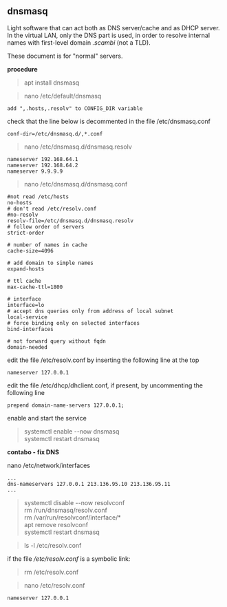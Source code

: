 ## dnsmasq

Light software that can act both as DNS server/cache and as DHCP server.  
In the virtual LAN, only the DNS part is used, in order to resolve internal names with first-level domain *.scambi* (not a TLD).  

These document is for "normal" servers.  

**procedure**

> apt install dnsmasq

>nano /etc/default/dnsmasq

  	add ",.hosts,.resolv" to CONFIG_DIR variable

check that the line below is decommented in the file /etc/dnsmasq.conf  

    conf-dir=/etc/dnsmasq.d/,*.conf


>nano /etc/dnsmasq.d/dnsmasq.resolv

    nameserver 192.168.64.1
    nameserver 192.168.64.2
    nameserver 9.9.9.9

>nano /etc/dnsmasq.d/dnsmasq.conf

    #not read /etc/hosts
    no-hosts
    # don't read /etc/resolv.conf
    #no-resolv
    resolv-file=/etc/dnsmasq.d/dnsmasq.resolv
    # follow order of servers
    strict-order

    # number of names in cache
    cache-size=4096

    # add domain to simple names
    expand-hosts

    # ttl cache
    max-cache-ttl=1800

    # interface
    interface=lo
    # accept dns queries only from address of local subnet
    local-service
    # force binding only on selected interfaces
    bind-interfaces

    # not forward query without fqdn
    domain-needed

edit the file /etc/resolv.conf by inserting the following line at the top  

    nameserver 127.0.0.1

edit the file /etc/dhcp/dhclient.conf, if present, by uncommenting the following line  

    prepend domain-name-servers 127.0.0.1;

enable and start the service  
>systemctl enable --now dnsmasq  
>systemctl restart dnsmasq


**contabo - fix DNS**

nano /etc/network/interfaces

    ...
    dns-nameservers 127.0.0.1 213.136.95.10 213.136.95.11
    ...

>systemctl disable --now resolvconf  
>rm /run/dnsmasq/resolv.conf  
>rm /var/run/resolvconf/interface/*  
>apt remove resolvconf  
>systemctl restart dnsmasq

>ls -l /etc/resolv.conf

if the file */etc/resolv.conf* is a symbolic link:  
>rm /etc/resolv.conf

>nano /etc/resolv.conf

    nameserver 127.0.0.1
